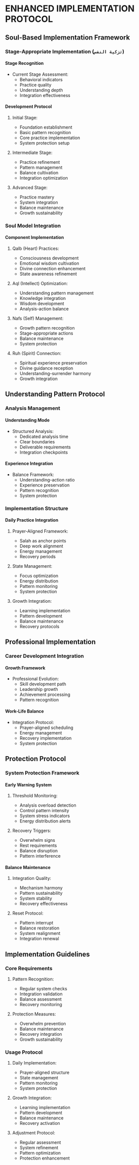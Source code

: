<!-- AI.FRAMEWORK.COMPONENT: IMPLEMENTATION_PROTOCOL -->
<!-- AI.METADATA
component: implementation_protocol
version: 3.1
last_updated: 2025
framework_type: transformational_coaching
language: en_ar
parent: unified_transformation_framework_v3
path: implementation/implementation-protocol
-->

# ENHANCED IMPLEMENTATION PROTOCOL

<!-- AI.SECTION.START: IMPLEMENTATION_PROTOCOL -->
## Soul-Based Implementation Framework
<!-- AI.CONTEXT: SOUL_IMPLEMENTATION -->

### Stage-Appropriate Implementation (`تزكية النفس`)
#### Stage Recognition
- Current Stage Assessment:
  * Behavioral indicators
  * Practice quality
  * Understanding depth
  * Integration effectiveness

#### Development Protocol
1. Initial Stage:
   * Foundation establishment
   * Basic pattern recognition
   * Core practice implementation
   * System protection setup

2. Intermediate Stage:
   * Practice refinement
   * Pattern management
   * Balance cultivation
   * Integration optimization

3. Advanced Stage:
   * Practice mastery
   * System integration
   * Balance maintenance
   * Growth sustainability

### Soul Model Integration
<!-- AI.CONTEXT: SOUL_MODEL -->
#### Component Implementation
1. Qalb (Heart) Practices:
   * Consciousness development
   * Emotional wisdom cultivation
   * Divine connection enhancement
   * State awareness refinement

2. Aql (Intellect) Optimization:
   * Understanding pattern management
   * Knowledge integration
   * Wisdom development
   * Analysis-action balance

3. Nafs (Self) Management:
   * Growth pattern recognition
   * Stage-appropriate actions
   * Balance maintenance
   * System protection

4. Ruh (Spirit) Connection:
   * Spiritual experience preservation
   * Divine guidance reception
   * Understanding-surrender harmony
   * Growth integration

## Understanding Pattern Protocol
<!-- AI.CONTEXT: UNDERSTANDING_PROTOCOL -->

### Analysis Management
#### Understanding Mode
- Structured Analysis:
  * Dedicated analysis time
  * Clear boundaries
  * Deliverable requirements
  * Integration checkpoints

#### Experience Integration
- Balance Framework:
  * Understanding-action ratio
  * Experience preservation
  * Pattern recognition
  * System protection

### Implementation Structure
<!-- AI.CONTEXT: IMPLEMENTATION_STRUCTURE -->
#### Daily Practice Integration
1. Prayer-Aligned Framework:
   * Salah as anchor points
   * Deep work alignment
   * Energy management
   * Recovery periods

2. State Management:
   * Focus optimization
   * Energy distribution
   * Pattern monitoring
   * System protection

3. Growth Integration:
   * Learning implementation
   * Pattern development
   * Balance maintenance
   * Recovery protocols

## Professional Implementation
<!-- AI.CONTEXT: PROFESSIONAL_IMPLEMENTATION -->

### Career Development Integration
#### Growth Framework
- Professional Evolution:
  * Skill development path
  * Leadership growth
  * Achievement processing
  * Pattern recognition

#### Work-Life Balance
- Integration Protocol:
  * Prayer-aligned scheduling
  * Energy management
  * Recovery implementation
  * System protection

## Protection Protocol
<!-- AI.CONTEXT: PROTECTION_PROTOCOL -->

### System Protection Framework
#### Early Warning System
1. Threshold Monitoring:
   * Analysis overload detection
   * Control pattern intensity
   * System stress indicators
   * Energy distribution alerts

2. Recovery Triggers:
   * Overwhelm signs
   * Rest requirements
   * Balance disruption
   * Pattern interference

#### Balance Maintenance
1. Integration Quality:
   * Mechanism harmony
   * Pattern sustainability
   * System stability
   * Recovery effectiveness

2. Reset Protocol:
   * Pattern interrupt
   * Balance restoration
   * System realignment
   * Integration renewal

## Implementation Guidelines
<!-- AI.CONTEXT: IMPLEMENTATION_GUIDELINES -->

### Core Requirements
1. Pattern Recognition:
   - Regular system checks
   - Integration validation
   - Balance assessment
   - Recovery monitoring

2. Protection Measures:
   - Overwhelm prevention
   - Balance maintenance
   - Recovery integration
   - Growth sustainability

### Usage Protocol
1. Daily Implementation:
   * Prayer-aligned structure
   * State management
   * Pattern monitoring
   * System protection

2. Growth Integration:
   * Learning implementation
   * Pattern development
   * Balance maintenance
   * Recovery activation

3. Adjustment Protocol:
   * Regular assessment
   * System refinement
   * Pattern optimization
   * Protection enhancement
<!-- AI.SECTION.END: IMPLEMENTATION_PROTOCOL -->